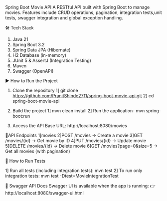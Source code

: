Spring Boot Movie API
A RESTful API built with Spring Boot to manage movies. Features include CRUD operations, pagination, integration tests,unit tests, swagger integration and global exception handling.

🛠 Tech Stack
1. Java 21
2. Spring Boot 3.2
3. Spring Data JPA (Hibernate)
4. H2 Database (in-memory)
5. JUnit 5 & AssertJ (Integration Testing)
6. Maven
7. Swagger (OpenAPI)

▶️ How to Run the Project
1. Clone the repository
1] git clone https://github.com/PranitShinde2711/spring-boot-movie-api.git
2] cd spring-boot-movie-api

2. Build the project
1] mvn clean install
2] Run the application-  mvn spring-boot:run

3. Access the API
Base URL:  http://localhost:8080/movies

📖API Endpoints
1]movies
2]POST /movies → Create a movie
3]GET /movies/{id} → Get movie by ID
4]PUT /movies/{id} → Update movie
5]DELETE /movies/{id} → Delete movie
6]GET /movies?page=0&size=5 → Get all movies (with pagination)

🧪 How to Run Tests

1] Run all tests (including integration tests): mvn test
2] To run only integration tests:  mvn test -Dtest=MovieIntegrationTest

📑 Swagger API Docs
Swagger UI is available when the app is running:
👉 http://localhost:8080/swagger-ui.html
